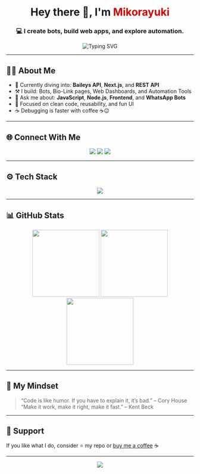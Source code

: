 <h1 align="center">Hey there 👋, I'm <span style="color:#D10000;">Mikorayuki</span></h1>
<h3 align="center">💻 I create bots, build web apps, and explore automation.</h3>

<p align="center">
  <img src="https://readme-typing-svg.demolab.com?font=Fira+Code&weight=500&pause=1000&center=true&vCenter=true&width=435&lines=Welcome+to+my+GitHub+World!;I'm+a+Web+and+Bot+Developer.;Let's+Build+Something+Awesome+🚀" alt="Typing SVG" />
</p>

---

## 👨‍💻 About Me

- 🌱 Currently diving into: **Baileys API**, **Next.js**, and **REST API**
- ⚒️ I build: Bots, Bio-Link pages, Web Dashboards, and Automation Tools
- 💬 Ask me about: **JavaScript**, **Node.js**, **Frontend**, and **WhatsApp Bots**
- 🎯 Focused on clean code, reusability, and fun UI
- ☕ Debugging is faster with coffee ☕😉

---

## 🌐 Connect With Me
<p align="center">
  <a href="https://mikorayuki.my.id" target="_blank"><img src="https://img.shields.io/badge/My%20Website-24292E?style=for-the-badge&logo=githubpages&logoColor=white" /></a>
  <a href="https://wa.me/6283833826401" target="_blank"><img src="https://img.shields.io/badge/WhatsApp-25D366?style=for-the-badge&logo=whatsapp&logoColor=white" /></a>
  <a href="https://instagram.com/animloverindo" target="_blank"><img src="https://img.shields.io/badge/Instagram-E1306C?style=for-the-badge&logo=instagram&logoColor=white" /></a>
</p>

---

## ⚙️ Tech Stack
<p align="center">
  <img src="https://skillicons.dev/icons?i=js,nodejs,html,css,tailwind,github,vscode" />
</p>

---

## 📊 GitHub Stats
<div align="center">
  <img src="https://github-readme-stats.vercel.app/api?username=mikorayuki&show_icons=true&theme=tokyonight" height="180"/>
  <img src="https://github-readme-streak-stats.herokuapp.com/?user=mikorayuki&theme=tokyonight" height="180"/>
  <img src="https://github-readme-stats.vercel.app/api/top-langs/?username=mikorayuki&layout=compact&theme=tokyonight" height="180"/>
</div>

---

## 🧠 My Mindset

> “Code is like humor. If you have to explain it, it’s bad.” – Cory House  
> “Make it work, make it right, make it fast.” – Kent Beck

---

## 🎉 Support
If you like what I do, consider ⭐️ my repo or [buy me a coffee](https://buymeacoffee.com/) ☕️

---

<p align="center">
  <img src="https://capsule-render.vercel.app/api?type=waving&color=gradient&height=100&section=footer"/>
</p>
